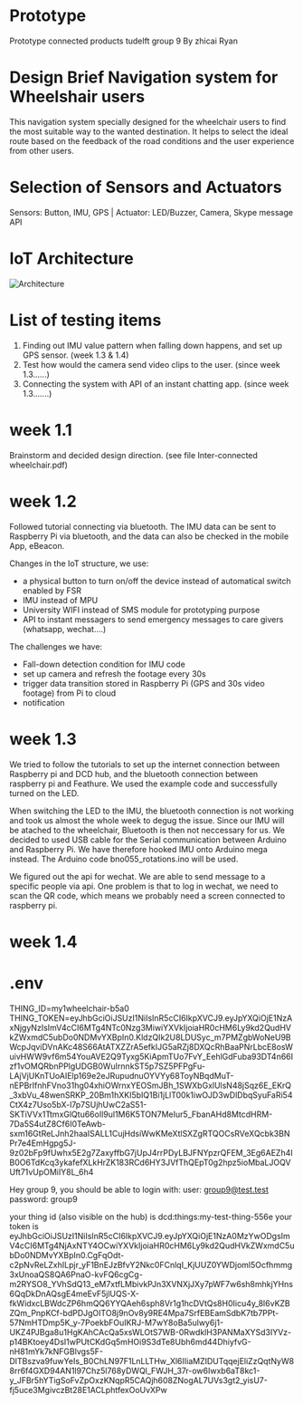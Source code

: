 # Prototype
Prototype connected products tudelft group 9
By zhicai Ryan

# Design Brief Navigation system for Wheelshair users
This navigation system specially designed for the wheelchair users to find the most suitable way to the wanted destination. It helps to select the ideal route based on the feedback of the road conditions and the user experience from other users.

# Selection of Sensors and Actuators
Sensors: Button, IMU, GPS
| Actuator: LED/Buzzer, Camera, Skype message API

# IoT Architecture
  ![Architecture](https://lh3.googleusercontent.com/Ak5GyxKLRAY5n1n1s7cVBH04zdIv1LubZDKJxu0HcEB4ZD_f8oOE-RkgyqPU4WU-H4Oc7uDuEcLphTrGfIvccp7IqsIbDIQ57iLKLZex3Fs0Y4o4zY0UQLx7iA4OtLxWUz3wCbuE4Rh3B0BWGoLtBFtY-LyJbYugFCFWQDO5hsfTQMHmAxlBUih6Jce8T8HZy0RGXD9DaqNZ9h50N_UHCmrX9oIJtLcxZUvqQnmywFh44e2ty-N-dDT_QAJ7n0WSCKyCaD3yvKEto5KRt2y2Sy42EWv92R2W9mZNFV5PhpYX6g8E9k1UcT2QogNkDb92WT-OKm63C-mcQ_svwmJKfgMSqW8YG8zYBy1xclBl7My_2_cRume2WrA4e3GOOL7oaHENEwe9n9jXzDhZ1eJP2aciPB9u2wiFmKjLHn9vUpOJVsj2hEs6SfOEK1l09kzL9imnA_dG6ZSHBEyxVPUs4v44WvrkDraRr-UZ2C8FaCrsskybmwK8Io4_13N3wX6X3YmAieQXYI8foTc7wARacjwzgQhIhkSSBGa-3kCE48cUZE2k2P9AkQWKh6iXx-WZf49Rob4sYGddzDzX97LVR-eLH-EdENyF2uYnzGykY2DzUfxNwCdeB_UtLxFoSB0dz0kXCczEd3T3gXm7izbrENFO-4ezhc7ux8UWztQQVgA9s6PrfuVdgaA=w1570-h883-no)

# List of testing items
1. Finding out IMU value pattern when falling down happens, and set up GPS sensor. (week 1.3 & 1.4)
2. Test how would the camera send video clips to the user. (since week 1.3......)
3. Connecting the system with API of an instant chatting app. (since week 1.3.......)

# week 1.1
Brainstorm and decided design direction. (see file Inter-connected wheelchair.pdf)

# week 1.2
Followed tutorial connecting via bluetooth. The IMU data can be sent to Raspberry Pi via bluetooth, and the data can also be checked in the mobile App, eBeacon.

Changes in the IoT structure, we use:
  - a physical button to turn on/off the device instead of automatical switch enabled by FSR
  - IMU instead of MPU
  - University WIFI instead of SMS module for prototyping purpose
  - API to instant messagers to send emergency messages to care givers (whatsapp, wechat....)

The challenges we have:
  - Fall-down detection condition for IMU code
  - set up camera and refresh the footage every 30s
  - trigger data transition stored in Raspberry Pi (GPS and 30s video footage) from Pi to cloud
  - notification

# week 1.3
We tried to follow the tutorials to set up the internet connection between Raspberry pi and DCD hub, and the bluetooth connection between raspberry pi and Feathure. We used the example code and successfully turned on the LED.

When switching the LED to the IMU, the bluetooth connection is not working and took us almost the whole week to degug the issue.
Since our IMU will be atached to the wheelchair, Bluetooth is then not neccessary for us. We decided to used USB cable for the Serial communication between Arduino and Raspberry Pi. We have therefore hooked IMU onto Arduino mega instead. The Arduino code bno055_rotations.ino will be used.

We figured out the api for wechat. We are able to send message to a specific people via api. One problem is that to log in wechat, we need to scan the QR code, which means we probably need a screen connected to raspberry pi.

# week 1.4


# .env
THING_ID=my1wheelchair-b5a0
THING_TOKEN=eyJhbGciOiJSUzI1NiIsInR5cCI6IkpXVCJ9.eyJpYXQiOjE1NzAxNjgyNzIsImV4cCI6MTg4NTc0Nzg3MiwiYXVkIjoiaHR0cHM6Ly9kd2QudHVkZWxmdC5ubDo0NDMvYXBpIn0.KldzQIk2U8LDUSyc_m7PMZgbWoNeU9BWcpJqviDVnAKc48S66AtATXZZrA5efkIJG5aRZj8DXQcRhBaaPNrLbcE8osWuivHWW9vf6m54YouAVE2Q9Tyxg5KiApmTUo7FvY_EehlGdFuba93DT4n66Izf1vOMQRbnPPlgUDGB0WuIrnnkST5p7SZ5PFPgFu-LAjVjUKnTUoAIElp169e2eJRupudnuOYVYy68ToyNBqdMuT-nEPBrIfnhFVno31hg04xhiOWrnxYEOSmJBh_1SWXbGxlUlsN48jSqz6E_EKrQ_3xbVu_48wenSRKP_20Bm1hXKI5bIQ1Bi1jLlT00k1iwOJD3wDlDbqSyuFaRi54CtX4z7Uso5bX-l7p7SUjhUwC2aS51-SKTiVVx1TtmxGlQtu66oIl9ul1M6K5TON7MeIur5_FbanAHd8MtcdHRM-7Da5S4utZ8Cf6I0TeAwb-sxm16GtReLJnh2haaISALL1CujHdsiWwKMeXtlSXZgRTQOCsRVeXQcbk3BNPr7e4EmHgpg5J-9z02bFp9fUwhx5E2g7ZaxyffbG7jUpJ4rrPDyLBJFNYpzrQFEM_3Eg6AEZh4IB0O6TdKcq3ykafefXLkHrZK183RCd6HY3JVfThQEpT0g2hpz5ioMbaLJOQVUft71vUpOMiIY8L_6h4

Hey group 9, you should be able to login with:
user: group9@test.test
password: group9

your thing id (also visible on the hub) is dcd:things:my-test-thing-556e
your token is
eyJhbGciOiJSUzI1NiIsInR5cCI6IkpXVCJ9.eyJpYXQiOjE1NzA0MzYwODgsImV4cCI6MTg4NjAxNTY4OCwiYXVkIjoiaHR0cHM6Ly9kd2QudHVkZWxmdC5ubDo0NDMvYXBpIn0.CgFqOdt-c2pNvReLZxhILpjr_yF1BnEJzBfvY2Nkc0FCnlqI_KjUUZ0YWDjoml5Ocfhmmg3xUnoaQS8QA6PnaO-kvFQ6cgCg-m2RYSO8_YVhSdQ13_eM7xtfLMbivkPJn3XVNXjJXy7pWF7w6sh8mhkjYHns6QqDkDnAQsgE4meEvF5jlUQS-X-fkWidxcLBWdcZP6hmQQ6YYQAeh6sph8Vr1g1hcDVtQs8H0Iicu4y_8l6vKZBZQm_PnpKCf-bdPDJgOITO8j9nOv8y9RE4Mpa7SrfEBEamSdbK7tb7PPt-57NmHTDmp5K_y-7PoekbFOuIKRJ-M7wY8oBa5ulwy6j1-UKZ4PJBga8u1HgKAhCAcQa5xsWLOtS7WB-0RwdklH3PANMaXYSd3IYVz-p14BKtoey4DsI1wPUtCKdGq5mHOi9S3dTe8Ubh6md44DhiyfvG-nH81mYk7kNFGBlvgs5F-DlTBszva9fuwYeIs_B0ChLN97F1LnLLTHw_Xl6IIiaMZIDUTqqejEliZzQqtNyW88rr6f4GXD94AN1l97Chz5l768yDWQl_FWJH_37r-ow6Iwxb6aT8kc1-y_JFBr5hYTigSoFvZpOxzKNqpR5CAQjh608ZNogAL7UVs3gt2_yisU7-fj5uce3MgivczBt28E1ACLphtfexOoUvXPw
